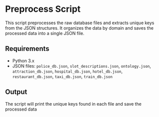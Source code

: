 # Preprocess Script

This script preprocesses the raw database files and extracts unique keys from the JSON structures. It organizes the data by domain and saves the processed data into a single JSON file.

## Requirements

- Python 3.x
- JSON files: `police_db.json`, `slot_descriptions.json`, `ontology.json`, `attraction_db.json`, `hospital_db.json`, `hotel_db.json`, `restaurant_db.json`, `taxi_db.json`, `train_db.json`


## Output

The script will print the unique keys found in each file and save the processed data
